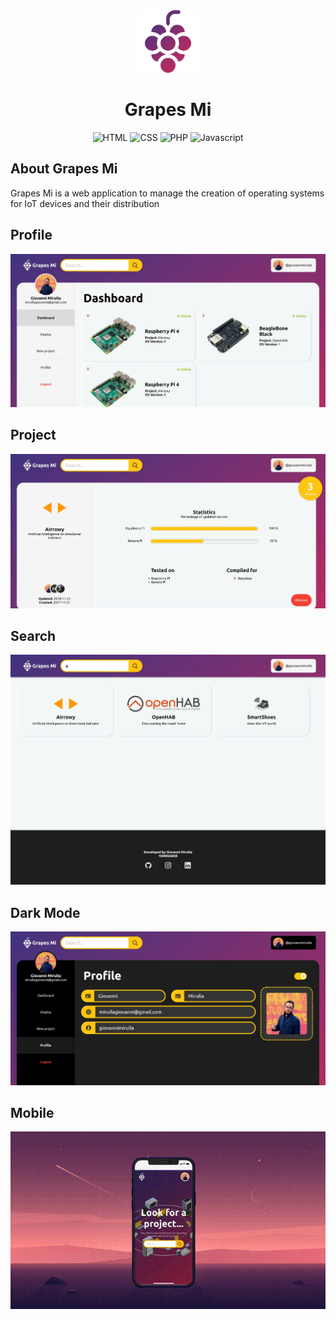 <div align="center"> <img src="public/img/logo.png" width="100">
<h1>Grapes Mi</h1></div>


<p align="center">
<img src="https://img.shields.io/badge/HTML5%20-%23E34F26.svg?&style=for-the-badge&logo=html5&logoColor=white&style=flat" alt="HTML">
<img src="https://img.shields.io/badge/CSS3%20-%231572B6.svg?&style=for-the-badge&logo=css3&logoColor=white&style=flat" alt="CSS">
<img src="https://img.shields.io/badge/PHP%20-%23777BB4.svg?&style=for-the-badge&logo=php&logoColor=white&style=flat" alt="PHP">
<img src="https://img.shields.io/badge/Javascript%20-%23F7DF1E.svg?&style=for-the-badge&logo=javascript&logoColor=3c3c3c&style=flat" alt="Javascript">
</p>

## About Grapes Mi

Grapes Mi is a web application to manage the creation of operating systems for IoT devices and their distribution

## Profile
<div align="center"><img src="readmeImg/profile.png"/></div>

## Project
<div align="center"><img src="readmeImg/project.png"/></div>

## Search
<div align="center"><img src="readmeImg/search.png"/></div>

## Dark Mode
<div align="center"><img src="readmeImg/darkMode.png"/></div>

## Mobile
<div align="center"><img src="readmeImg/mobile.gif"/></div>
